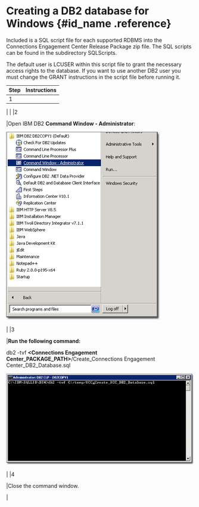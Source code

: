 # Creating a DB2 database for Windows {#id_name .reference}

Included is a SQL script file for each supported RDBMS into the Connections Engagement Center Release Package zip file. The SQL scripts can be found in the subdirectory SQLScripts.

The default user is LCUSER within this script file to grant the necessary access rights to the database. If you want to use another DB2 user you must change the GRANT instructions in the script file before running it.

|Step|Instructions|
|----|------------|
|1

| |
|2

|Open IBM DB2 **Command Window - Administrator**:

 ![image](images/image37.png)

|
|3

|**Run the following command:**

 db2 -tvf **<Connections Engagement Center\_PACKAGE\_PATH\>**/Create\_Connections Engagement Center\_DB2\_Database.sql

 ![image](images/image38.png)

|
|4

|Close the command window.

|

